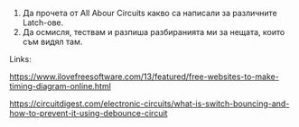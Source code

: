 1. Да прочета от All Abour Circuits какво са написали за различните Latch-ове.
1. Да осмисля, тествам и разпиша разбиранията ми за нещата, които съм видял там.



Links:

https://www.ilovefreesoftware.com/13/featured/free-websites-to-make-timing-diagram-online.html

https://circuitdigest.com/electronic-circuits/what-is-switch-bouncing-and-how-to-prevent-it-using-debounce-circuit